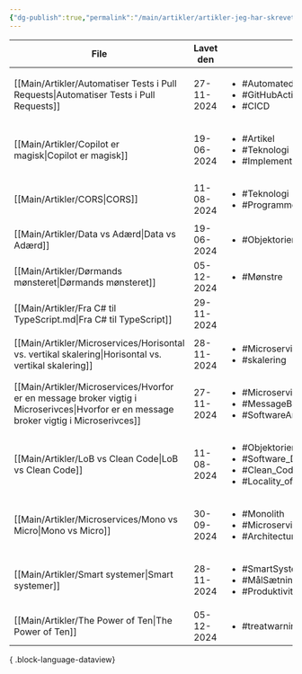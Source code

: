 ```yaml
---
{"dg-publish":true,"permalink":"/main/artikler/artikler-jeg-har-skrevet/","dgHomeLink":"false","dgShowBacklinks":"false","dgShowLocalGraph":"false","dgShowFileTree":"false","dgEnableSearch":"false","dgShowToc":"false","created":"2024-11-27T14:30:03.905+01:00"}
---
```




| File                                                                                                                                        | Lavet den  | Tags                                                                                                                          |
| ------------------------------------------------------------------------------------------------------------------------------------------- | ---------- | ----------------------------------------------------------------------------------------------------------------------------- |
| [[Main/Artikler/Automatiser Tests i Pull Requests\|Automatiser Tests i Pull Requests]]                                                   | 27-11-2024 | <ul><li>#AutomatedTesting</li><li>#GitHubActions</li><li>#CICD</li></ul>                                                      |
| [[Main/Artikler/Copilot er magisk\|Copilot er magisk]]                                                                                   | 19-06-2024 | <ul><li>#Artikel</li><li>#Teknologi</li><li>#Implementering</li></ul>                                                         |
| [[Main/Artikler/CORS\|CORS]]                                                                                                             | 11-08-2024 | <ul><li>#Teknologi</li><li>#Programmering</li></ul>                                                                           |
| [[Main/Artikler/Data vs Adærd\|Data vs Adærd]]                                                                                           | 19-06-2024 | <ul><li>#Objektorienteret_Programmering</li></ul>                                                                             |
| [[Main/Artikler/Dørmands mønsteret\|Dørmands mønsteret]]                                                                                 | 05-12-2024 | <ul><li>#Mønstre</li></ul>                                                                                                    |
| [[Main/Artikler/Fra C# til TypeScript.md\|Fra C# til TypeScript]]                                                                           | 29-11-2024 | <ul></ul>                                                                                                                     |
| [[Main/Artikler/Microservices/Horisontal vs. vertikal skalering\|Horisontal vs. vertikal skalering]]                                     | 28-11-2024 | <ul><li>#Microservice</li><li>#skalering</li></ul>                                                                            |
| [[Main/Artikler/Microservices/Hvorfor er en message broker vigtig i Microserivces\|Hvorfor er en message broker vigtig i Microserivces]] | 27-11-2024 | <ul><li>#Microservices</li><li>#MessageBrokers</li><li>#SoftwareArchitecture</li></ul>                                        |
| [[Main/Artikler/LoB vs Clean Code\|LoB vs Clean Code]]                                                                                   | 11-08-2024 | <ul><li>#Objektorienteret_Programmering</li><li>#Software_Design</li><li>#Clean_Code</li><li>#Locality_of_Behaviour</li></ul> |
| [[Main/Artikler/Microservices/Mono vs Micro\|Mono vs Micro]]                                                                             | 30-09-2024 | <ul><li>#Monolith</li><li>#Microservices</li><li>#Architecture</li></ul>                                                      |
| [[Main/Artikler/Smart systemer\|Smart systemer]]                                                                                         | 28-11-2024 | <ul><li>#SmartSystemer</li><li>#MålSætning</li><li>#Produktivitet</li></ul>                                                   |
| [[Main/Artikler/The Power of Ten\|The Power of Ten]]                                                                                     | 05-12-2024 | <ul><li>#treatwarningsaserrors</li></ul>                                                                                      |

{ .block-language-dataview}

